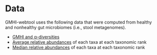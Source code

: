 # Data

GMHI-webtool uses the following data that were computed from healthy and nonhealthy gut microbiomes (i.e., stool metagenomes).

* [GMHI and α-diversities](https://github.com/danielchang2002/GMHI/tree/main/supplementary/data/indicies.csv) 
* [Average relative abundances](https://github.com/danielchang2002/GMHI/tree/main/supplementary/data/averages.csv) of each taxa at each taxonomic rank
* [Median relative abundances](https://github.com/danielchang2002/GMHI/tree/main/supplementary/data/medians.csv) of each taxa at each taxonomic rank
